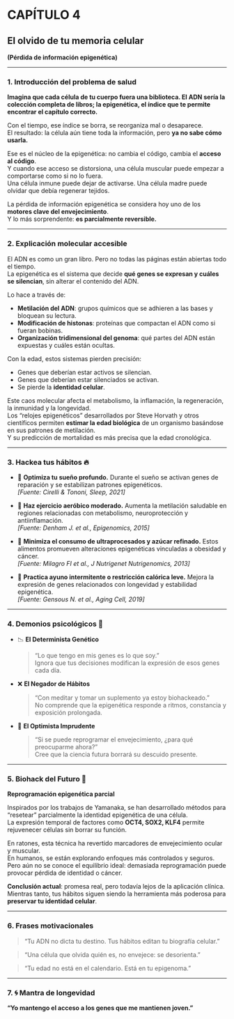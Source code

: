 
# CAPÍTULO 4  
## El olvido de tu memoria celular  
**(Pérdida de información epigenética)**

---

### 1. Introducción del problema de salud

**Imagina que cada célula de tu cuerpo fuera una biblioteca. El ADN sería la colección completa de libros; la epigenética, el índice que te permite encontrar el capítulo correcto.**

Con el tiempo, ese índice se borra, se reorganiza mal o desaparece.  
El resultado: la célula aún tiene toda la información, pero **ya no sabe cómo usarla.**

Ese es el núcleo de la epigenética: no cambia el código, cambia el **acceso al código**.  
Y cuando ese acceso se distorsiona, una célula muscular puede empezar a comportarse como si no lo fuera.  
Una célula inmune puede dejar de activarse. Una célula madre puede olvidar que debía regenerar tejidos.

La pérdida de información epigenética se considera hoy uno de los **motores clave del envejecimiento**.  
Y lo más sorprendente: **es parcialmente reversible.**

---

### 2. Explicación molecular accesible

El ADN es como un gran libro. Pero no todas las páginas están abiertas todo el tiempo.  
La epigenética es el sistema que decide **qué genes se expresan y cuáles se silencian**, sin alterar el contenido del ADN.

Lo hace a través de:
- **Metilación del ADN**: grupos químicos que se adhieren a las bases y bloquean su lectura.
- **Modificación de histonas**: proteínas que compactan el ADN como si fueran bobinas.
- **Organización tridimensional del genoma**: qué partes del ADN están expuestas y cuáles están ocultas.

Con la edad, estos sistemas pierden precisión:
- Genes que deberían estar activos se silencian.
- Genes que deberían estar silenciados se activan.
- Se pierde la **identidad celular**.

Este caos molecular afecta el metabolismo, la inflamación, la regeneración, la inmunidad y la longevidad.  
Los “relojes epigenéticos” desarrollados por Steve Horvath y otros científicos permiten **estimar la edad biológica** de un organismo basándose en sus patrones de metilación.  
Y su predicción de mortalidad es más precisa que la edad cronológica.

---

### 3. Hackea tus hábitos 🔥

- 🧬 **Optimiza tu sueño profundo.** Durante el sueño se activan genes de reparación y se estabilizan patrones epigenéticos.  
  *[Fuente: Cirelli & Tononi, Sleep, 2021]*

- 🧬 **Haz ejercicio aeróbico moderado.** Aumenta la metilación saludable en regiones relacionadas con metabolismo, neuroprotección y antiinflamación.  
  *[Fuente: Denham J. et al., Epigenomics, 2015]*

- 🧬 **Minimiza el consumo de ultraprocesados y azúcar refinado.** Estos alimentos promueven alteraciones epigenéticas vinculadas a obesidad y cáncer.  
  *[Fuente: Milagro FI et al., J Nutrigenet Nutrigenomics, 2013]*

- 🧬 **Practica ayuno intermitente o restricción calórica leve.** Mejora la expresión de genes relacionados con longevidad y estabilidad epigenética.  
  *[Fuente: Gensous N. et al., Aging Cell, 2019]*

---

### 4. Demonios psicológicos 🧠

- 📉 **El Determinista Genético**  
  > “Lo que tengo en mis genes es lo que soy.”  
  Ignora que tus decisiones modifican la expresión de esos genes cada día.

- ❌ **El Negador de Hábitos**  
  > “Con meditar y tomar un suplemento ya estoy biohackeado.”  
  No comprende que la epigenética responde a ritmos, constancia y exposición prolongada.

- 🧠 **El Optimista Imprudente**  
  > “Si se puede reprogramar el envejecimiento, ¿para qué preocuparme ahora?”  
  Cree que la ciencia futura borrará su descuido presente.

---

### 5. Biohack del Futuro 🚀

**Reprogramación epigenética parcial**

Inspirados por los trabajos de Yamanaka, se han desarrollado métodos para “resetear” parcialmente la identidad epigenética de una célula.  
La expresión temporal de factores como **OCT4, SOX2, KLF4** permite rejuvenecer células sin borrar su función.

En ratones, esta técnica ha revertido marcadores de envejecimiento ocular y muscular.  
En humanos, se están explorando enfoques más controlados y seguros.  
Pero aún no se conoce el equilibrio ideal: demasiada reprogramación puede provocar pérdida de identidad o cáncer.

**Conclusión actual**: promesa real, pero todavía lejos de la aplicación clínica.  
Mientras tanto, tus hábitos siguen siendo la herramienta más poderosa para **preservar tu identidad celular**.

---

### 6. Frases motivacionales

> “Tu ADN no dicta tu destino. Tus hábitos editan tu biografía celular.”

> “Una célula que olvida quién es, no envejece: se desorienta.”

> “Tu edad no está en el calendario. Está en tu epigenoma.”

---

### 7. 🌀 Mantra de longevidad

**“Yo mantengo el acceso a los genes que me mantienen joven.”**
